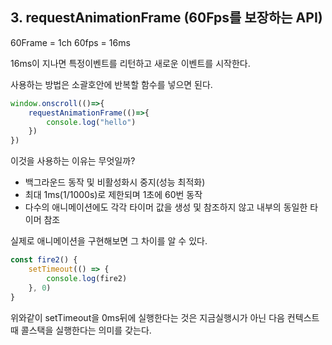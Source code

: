 ## 3. requestAnimationFrame (60Fps를 보장하는 API)
60Frame = 1ch 60fps = 16ms

16ms이 지나면 특정이벤트를 리턴하고 새로운 이벤트를 시작한다. 

사용하는 방법은 소괄호안에 반복할 함수를 넣으면 된다.

```jsx
window.onscroll(()=>{
    requestAnimationFrame(()=>{
        console.log("hello")
    })
})
```

이것을 사용하는 이유는 무엇일까?

- 백그라운드 동작 및 비활성화시 중지(성능 최적화)
- 최대 1ms(1/1000s)로 제한되며 1초에 60번 동작
- 다수의 애니메이션에도 각각 타이머 값을 생성 및 참조하지 않고 내부의 동일한 타이머 참조

실제로 애니메이션을 구현해보면 그 차이를 알 수 있다.

```jsx
const fire2() {
	setTimeout(() => {
		console.log(fire2)
	}, 0)
}
```

위와같이 setTimeout을 0ms뒤에 실행한다는 것은 지금실행시가 아닌 다음 컨텍스트때 콜스택을 실행한다는 의미를 갖는다.
